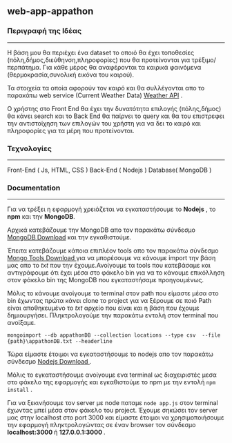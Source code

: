 ## web-app-appathon

### Περιγραφή της Ιδέας 
<hr>

<p>Η βάση μου θα περιέχει ένα dataset το οποιό θα έχει τοποθεσίες (πόλη,δήμος,διεύθηνση,πληροφορίες) που θα προτείνονται για τρέξιμο/περπάτημα.
Για κάθε μέρος θα αναφέρονται τα καιρικά φαινόμενα (θερμοκρασία,συνολική εικόνα του καιρού).</p>

<p>Τα στοιχεία τα οποία αφορούν τον καιρό και θα συλλέγονται απο το παρακάτω web service (Current Weather Data) <a href='https://openweathermap.org/api'>Weather API</a> .</p>

<p>O χρήστης στο Front End θα έχει την δυνατότητα επιλογής (πόλης,δήμος) θα κάνει search και το Back End θα παίρνει τo query και θα του επιστρεφει την αντιστοίχηση των επιλογών του χρήστη για να δει το καιρό και πληροφορίες για τα μέρη που προτείνονται.</p>

### Τεχνολογίες
<hr>

Front-End ( Js, HTML, CSS )
Back-End ( Nodejs )
Database( MongoDB )

### Documentation
<hr>

<p>Για να τρέξει η εφαρμογή χρειάζεται να εγκαταστήσουμε το <b>Nodejs</b> , το <b>npm</b> και την <b>MongoDB</b>.

Αρχικά κατεβάζουμε την MongoDB απο τον παρακάτω σύνδεσμο [MongoDB Download](https://www.mongodb.com/try/download/enterprise) και την εγκαθιστούμε.</p>

<p>Έπειτα κατεβάζουμε κάποια επιπλέον tools απο τον παρακάτω σύνδεσμο <a  href='https://docs.mongodb.com/database-tools/installation/#install-tools'>Mongo Tools Download </a> 
για να μπορέσουμε να κάνουμε import την βάση μας απο το <i> txt </i> που την έχουμε.Ανοίγουμε τα tools που κατεβάσαμε και αντιγράφουμε ότι έχει μέσα στο φάκελο bin για να το κάνουμε επικόλληση στον φάκελο bin της MongoDB που εγκαταστήσαμε προηγουμένως.</p>
</p>Μόλις το κάνουμε ανοίγουμε το terminal στον path που είμαστε μέσα στο bin έχωντας πρώτα κάνει clone το project
για να ξέρουμε σε ποιό Path είναι αποθηκευμένο το <i>txt</i> αρχείο που είναι και η βάση που έχουμε δημιουργήσει.
Πληκτρολογούμε την παρακάτω εντολή στον terminal που ανοίξαμε.</p>

`mongoimport --db appathonDB --collection locations --type csv  --file  {path}\appathonDB.txt --headerline`

<p>Τώρα είμαστε έτοιμοι να εγκαταστήσουμε το nodejs απο τον παρακάτω σύνδεσμο <a href=https://nodejs.org/en/download>Nodejs Download </a> . 

Μόλις το εγκαταστήσουμε  ανοίγουμε ενα terminal ως διαχειριστές μεσα στο φάκελο της εφαρμογής και εγκαθιστούμε το npm με την εντολή `npm install` .

Για να ξεκινήσουμε τον server με node παταμε `node app.js` στον terminal έχωντας μπεί μέσα στον φάκελο του project.
Έχουμε σηκώσει τον server μας στην localhost στο port 3000 και είμαστε έτοιμοι να χρησιμοποιήσουμε την εφαρμογή πληκτρολογώντας
σε έναν browser τον σύνδεσμο <b>localhost:3000 </b> ή <b> 127.0.0.1:3000 </b>.

